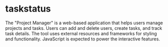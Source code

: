 # taskstatus
The "Project Manager" is a web-based application that helps users manage projects and tasks. Users can add and delete users, create tasks, and track task details. The tool uses external resources and frameworks for styling and functionality. JavaScript is expected to power the interactive features.
